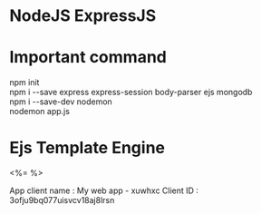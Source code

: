 # NodeJS ExpressJS 

# Important command

npm init <br />
npm i --save express express-session body-parser ejs mongodb  <br />
npm i --save-dev nodemon <br />
nodemon app.js <br />


# Ejs Template Engine 

<%= %> <br />

App client name : My web app - xuwhxc
Client ID : 3ofju9bq077uisvcv18aj8lrsn


